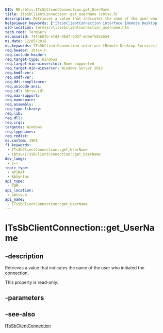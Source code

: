 ```yaml
---
UID: NF:sbtsv.ITsSbClientConnection.get_UserName
title: ITsSbClientConnection::get_UserName (sbtsv.h)
description: Retrieves a value that indicates the name of the user who initiated the connection.
helpviewer_keywords: ["ITsSbClientConnection interface [Remote Desktop Services]","UserName property","ITsSbClientConnection.UserName","ITsSbClientConnection.get_UserName","ITsSbClientConnection::UserName","ITsSbClientConnection::get_UserName","UserName property [Remote Desktop Services]","UserName property [Remote Desktop Services]","ITsSbClientConnection interface","get_UserName","sbtsv/ITsSbClientConnection::UserName","sbtsv/ITsSbClientConnection::get_UserName","termserv.itssbclientconnection_username"]
old-location: termserv\itssbclientconnection_username.htm
tech.root: TermServ
ms.assetid: 74f4b8fb-efd4-46d7-9d2f-dd9ef583eb54
ms.date: 12/05/2018
ms.keywords: ITsSbClientConnection interface [Remote Desktop Services],UserName property, ITsSbClientConnection.UserName, ITsSbClientConnection.get_UserName, ITsSbClientConnection::UserName, ITsSbClientConnection::get_UserName, UserName property [Remote Desktop Services], UserName property [Remote Desktop Services],ITsSbClientConnection interface, get_UserName, sbtsv/ITsSbClientConnection::UserName, sbtsv/ITsSbClientConnection::get_UserName, termserv.itssbclientconnection_username
req.header: sbtsv.h
req.include-header: 
req.target-type: Windows
req.target-min-winverclnt: None supported
req.target-min-winversvr: Windows Server 2012
req.kmdf-ver: 
req.umdf-ver: 
req.ddi-compliance: 
req.unicode-ansi: 
req.idl: Sbtsv.idl
req.max-support: 
req.namespace: 
req.assembly: 
req.type-library: 
req.lib: 
req.dll: 
req.irql: 
targetos: Windows
req.typenames: 
req.redist: 
ms.custom: 19H1
f1_keywords:
 - ITsSbClientConnection::get_UserName
 - sbtsv/ITsSbClientConnection::get_UserName
dev_langs:
 - c++
topic_type:
 - APIRef
 - kbSyntax
api_type:
 - COM
api_location:
 - sbtsv.h
api_name:
 - ITsSbClientConnection::get_UserName
---
```


# ITsSbClientConnection::get_UserName


## -description

Retrieves a value that indicates the name of the user who initiated the connection.

This property is read-only.

## -parameters

## -see-also

<a href="/windows/desktop/api/sbtsv/nn-sbtsv-itssbclientconnection">ITsSbClientConnection</a>

